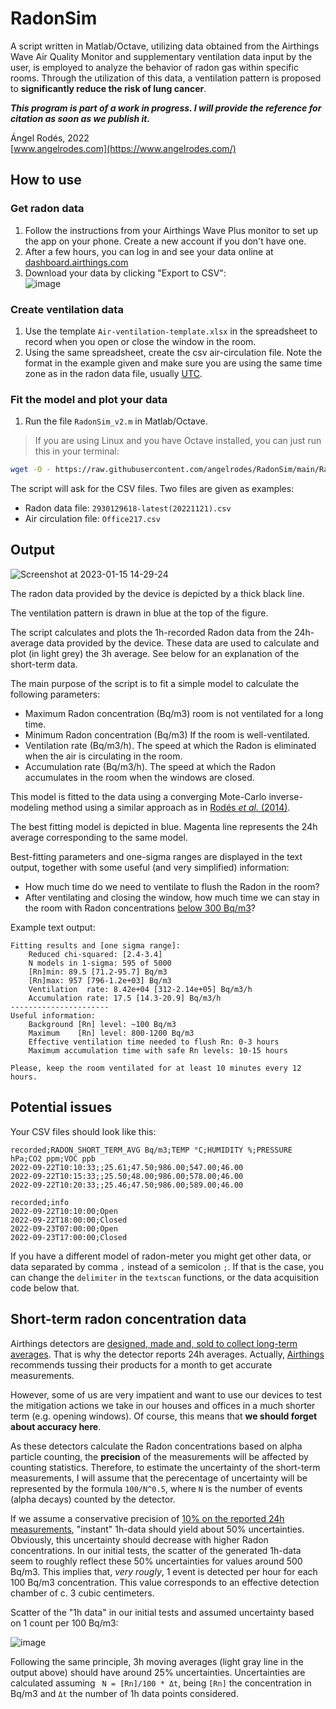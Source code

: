 # RadonSim

A script written in Matlab/Octave, utilizing data obtained from the Airthings Wave Air Quality Monitor and supplementary ventilation data input by the user, is employed to analyze the behavior of radon gas within specific rooms. Through the utilization of this data, a ventilation pattern is proposed to **significantly reduce the risk of lung cancer**.

***This program is part of a work in progress. I will provide the reference for citation as soon as we publish it.***

Ángel Rodés, 2022 \
[www.angelrodes.com](https://www.angelrodes.com/)

## How to use

### Get radon data

1. Follow the instructions from your Airthings Wave Plus monitor to set up the app on your phone. Create a new account if you don't have one.
2. After a few hours, you can log in and see your data online at [dashboard.airthings.com](https://dashboard.airthings.com/)
3. Download your data by clicking "Export to CSV": \
![image](https://user-images.githubusercontent.com/53089531/191995763-0887d323-0b59-41bb-aa67-84ccd3095d4e.png)

### Create ventilation data

1. Use the template ```Air-ventilation-template.xlsx``` in the spreadsheet to record when you open or close the window in the room.
2. Using the same spreadsheet, create the csv air-circulation file. Note the format in the example given and make sure you are using the same time zone as in the radon data file, usually [UTC](https://en.wikipedia.org/wiki/Coordinated_Universal_Time).

### Fit the model and plot your data

1. Run the file ```RadonSim_v2.m``` in Matlab/Octave. 

> If you are using Linux and you have Octave installed, you can just run this in your terminal:

```bash
wget -O - https://raw.githubusercontent.com/angelrodes/RadonSim/main/RadonSim_v2.m | octave
```
The script will ask for the CSV files. Two files are given as examples:

* Radon data file: ```2930129618-latest(20221121).csv```
* Air circulation file: ```Office217.csv```

## Output

![Screenshot at 2023-01-15 14-29-24](https://user-images.githubusercontent.com/53089531/212543552-89833092-6141-4697-a2be-4b1f34995234.png)

The radon data provided by the device is depicted by a thick black line.

The ventilation pattern is drawn in blue at the top of the figure.

The script calculates and plots the 1h-recorded Radon data from the 24h-average data provided by the device. These data are used to calculate and plot (in light grey) the 3h average. See below for an explanation of the short-term data.

The main purpose of the script is to fit a simple model to calculate the following parameters:

* Maximum Radon concentration (Bq/m3) room is not ventilated for a long time.
* Minimum Radon concentration (Bq/m3) If the room is well-ventilated.
* Ventilation rate (Bq/m3/h). The speed at which the Radon is eliminated when the air is circulating in the room.
* Accumulation rate (Bq/m3/h). The speed at which the Radon accumulates in the room when the windows are closed.

This model is fitted to the data using a converging Mote-Carlo inverse-modeling method using a similar approach as in [Rodés *et al.* (2014)](https://doi.org/10.1016/j.quageo.2013.10.002).

The best fitting model is depicted in blue. Magenta line represents the 24h average corresponding to the same model.

Best-fitting parameters and one-sigma ranges are displayed in the text output, together with some useful (and very simplified) information: 

* How much time do we need to ventilate to flush the Radon in the room?
* After ventilating and closing the window, how much time we can stay in the room with Radon concentrations [below 300 Bq/m3](https://www.who.int/data/gho/indicator-metadata-registry/imr-details/5618)?

Example text output:

```
Fitting results and [one sigma range]:
    Reduced chi-squared: [2.4-3.4]
    N models in 1-sigma: 595 of 5000
    [Rn]min: 89.5 [71.2-95.7] Bq/m3
    [Rn]max: 957 [796-1.2e+03] Bq/m3
    Ventilation  rate: 8.42e+04 [312-2.14e+05] Bq/m3/h
    Accumulation rate: 17.5 [14.3-20.9] Bq/m3/h
----------------------
Useful information:
    Background [Rn] level: ~100 Bq/m3
    Maximum    [Rn] level: 800-1200 Bq/m3
    Effective ventilation time needed to flush Rn: 0-3 hours
    Maximum accumulation time with safe Rn levels: 10-15 hours
 
Please, keep the room ventilated for at least 10 minutes every 12 hours.
```

## Potential issues

Your CSV files should look like this:

<!---
![image](https://user-images.githubusercontent.com/53089531/191991075-5900ab53-ddfc-4321-a3cf-71188a065a8a.png)
--->

```
recorded;RADON_SHORT_TERM_AVG Bq/m3;TEMP °C;HUMIDITY %;PRESSURE hPa;CO2 ppm;VOC ppb
2022-09-22T10:10:33;;25.61;47.50;986.00;547.00;46.00
2022-09-22T10:15:33;;25.50;48.00;986.00;578.00;46.00
2022-09-22T10:20:33;;25.46;47.50;986.00;589.00;46.00
```

```
recorded;info
2022-09-22T10:10:00;Open
2022-09-22T18:00:00;Closed
2022-09-23T07:00:00;Open
2022-09-23T17:00:00;Closed
```

If you have a different model of radon-meter you might get other data, or data separated by comma ```,``` instead of a semicolon ```;```. If that is the case, you can change the ```delimiter``` in the ```textscan``` functions, or the data acquisition code below that.

## Short-term radon concentration data

Airthings detectors are [designed, made and, sold to collect long-term averages](https://help.airthings.com/en/articles/3119759-radon-how-is-radon-measured-how-does-an-airthings-device-measure-radon). That is why the detector reports 24h averages. Actually, [Airthings](https://www.airthings.com/) recommends tussing their products for a month to get accurate measurements.

However, some of us are very impatient and want to use our devices to test the mitigation actions we take in our houses and offices in a much shorter term (e.g. opening windows). Of course, this means that **we should forget about accuracy here**.

As these detectors calculate the Radon concentrations based on alpha particle counting, the **precision** of the measurements will be affected by counting statistics. Therefore, to estimate the uncertainty of the short-term measurements, I will assume that the perecentage of uncertainty will be represented by the formula ```100/N^0.5```, where ```N``` is the number of events (alpha decays) counted by the detector.

If we assume a conservative precision of [10% on the reported 24h measurements](https://help.airthings.com/en/articles/3727185-i-have-2-monitors-beside-each-other-and-they-show-different-radon-values-how-is-that-possible), "instant" 1h-data should yield about 50% uncertainties. Obviously, this uncertainty should decrease with higher Radon concentrations. In our initial tests, the scatter of the generated 1h-data seem to roughly reflect these 50% uncertainties for values around 500 Bq/m3. This implies that, *very rougly*, 1 event is detected per hour for each 100 Bq/m3 concentration. This value corresponds to an effective detection chamber of c. 3 cubic centimeters.

Scatter of the "1h data" in our initial tests and assumed uncertainty based on 1 count per 100 Bq/m3:

![image](https://user-images.githubusercontent.com/53089531/192155481-4bb32e3d-6e3a-43b5-9bd9-f633d1359bd3.png)

Following the same principle, 3h moving averages (light gray line in the output above) should have around 25% uncertainties. Uncertainties are calculated assuming  ``` N = [Rn]/100 * Δt```, being ```[Rn]``` the concentration in Bq/m3 and ```Δt``` the number of 1h data points considered.



